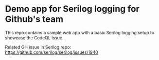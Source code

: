 # Demo app for Serilog logging for Github's team

This repo contains a sample web app with a basic Serilog logging setup to showcase the CodeQL issue.

Related GH issue in Serilog repo: https://github.com/serilog/serilog/issues/1940

